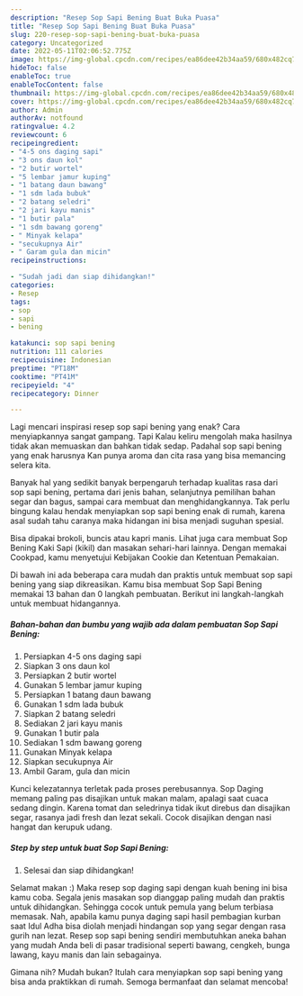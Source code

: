 ```yaml
---
description: "Resep Sop Sapi Bening Buat Buka Puasa"
title: "Resep Sop Sapi Bening Buat Buka Puasa"
slug: 220-resep-sop-sapi-bening-buat-buka-puasa
category: Uncategorized
date: 2022-05-11T02:06:52.775Z
image: https://img-global.cpcdn.com/recipes/ea86dee42b34aa59/680x482cq70/sop-sapi-bening-foto-resep-utama.jpg
hideToc: false
enableToc: true
enableTocContent: false
thumbnail: https://img-global.cpcdn.com/recipes/ea86dee42b34aa59/680x482cq70/sop-sapi-bening-foto-resep-utama.jpg
cover: https://img-global.cpcdn.com/recipes/ea86dee42b34aa59/680x482cq70/sop-sapi-bening-foto-resep-utama.jpg
author: Admin
authorAv: notfound
ratingvalue: 4.2
reviewcount: 6
recipeingredient:
- "4-5 ons daging sapi"
- "3 ons daun kol"
- "2 butir wortel"
- "5 lembar jamur kuping"
- "1 batang daun bawang"
- "1 sdm lada bubuk"
- "2 batang seledri"
- "2 jari kayu manis"
- "1 butir pala"
- "1 sdm bawang goreng"
- " Minyak kelapa"
- "secukupnya Air"
- " Garam gula dan micin"
recipeinstructions:

- "Sudah jadi dan siap dihidangkan!"
categories:
- Resep
tags:
- sop
- sapi
- bening

katakunci: sop sapi bening 
nutrition: 111 calories
recipecuisine: Indonesian
preptime: "PT18M"
cooktime: "PT41M"
recipeyield: "4"
recipecategory: Dinner

---
```



Lagi mencari inspirasi resep sop sapi bening yang enak? Cara menyiapkannya sangat gampang. Tapi Kalau keliru mengolah maka hasilnya tidak akan memuaskan dan bahkan tidak sedap. Padahal sop sapi bening yang enak harusnya Kan punya aroma dan cita rasa yang bisa memancing selera kita.


Banyak hal yang sedikit banyak berpengaruh terhadap kualitas rasa dari sop sapi bening, pertama dari jenis bahan, selanjutnya pemilihan bahan segar dan bagus, sampai cara membuat dan menghidangkannya. Tak perlu bingung kalau hendak menyiapkan sop sapi bening enak di rumah, karena asal sudah tahu caranya maka hidangan ini bisa menjadi suguhan spesial.

Bisa dipakai brokoli, buncis atau kapri manis. Lihat juga cara membuat Sop Bening Kaki Sapi (kikil) dan masakan sehari-hari lainnya. Dengan memakai Cookpad, kamu menyetujui Kebijakan Cookie dan Ketentuan Pemakaian.


Di bawah ini ada beberapa cara mudah dan praktis untuk membuat sop sapi bening yang siap dikreasikan. Kamu bisa membuat Sop Sapi Bening memakai 13 bahan dan 0 langkah pembuatan. Berikut ini langkah-langkah untuk membuat hidangannya.

<!--inarticleads1-->

##### Bahan-bahan dan bumbu yang wajib ada dalam pembuatan Sop Sapi Bening:

1. Persiapkan 4-5 ons daging sapi
1. Siapkan 3 ons daun kol
1. Persiapkan 2 butir wortel
1. Gunakan 5 lembar jamur kuping
1. Persiapkan 1 batang daun bawang
1. Gunakan 1 sdm lada bubuk
1. Siapkan 2 batang seledri
1. Sediakan 2 jari kayu manis
1. Gunakan 1 butir pala
1. Sediakan 1 sdm bawang goreng
1. Gunakan  Minyak kelapa
1. Siapkan secukupnya Air
1. Ambil  Garam, gula dan micin


Kunci kelezatannya terletak pada proses perebusannya. Sop Daging memang paling pas disajikan untuk makan malam, apalagi saat cuaca sedang dingin. Karena tomat dan seledrinya tidak ikut direbus dan disajikan segar, rasanya jadi fresh dan lezat sekali. Cocok disajikan dengan nasi hangat dan kerupuk udang. 

<!--inarticleads2-->

##### Step by step untuk buat Sop Sapi Bening:


1. Selesai dan siap dihidangkan!

Selamat makan :) Maka resep sop daging sapi dengan kuah bening ini bisa kamu coba. Segala jenis masakan sop dianggap paling mudah dan praktis untuk dihidangkan. Sehingga cocok untuk pemula yang belum terbiasa memasak. Nah, apabila kamu punya daging sapi hasil pembagian kurban saat Idul Adha bisa diolah menjadi hindangan sop yang segar dengan rasa gurih nan lezat. Resep sop sapi bening sendiri membutuhkan aneka bahan yang mudah Anda beli di pasar tradisional seperti bawang, cengkeh, bunga lawang, kayu manis dan lain sebagainya. 

Gimana nih? Mudah bukan? Itulah cara menyiapkan sop sapi bening yang bisa anda praktikkan di rumah. Semoga bermanfaat dan selamat mencoba!
